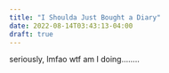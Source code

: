 ```yaml
---
title: "I Shoulda Just Bought a Diary"
date: 2022-08-14T03:43:13-04:00
draft: true
---
```


seriously, lmfao wtf am I doing........
